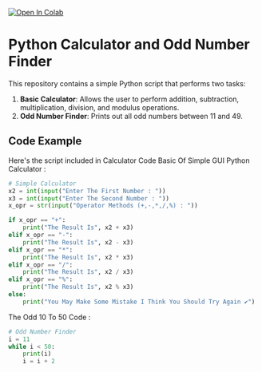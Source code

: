 [![Open In Colab](https://colab.research.google.com/assets/colab-badge.svg)](https://colab.research.google.com/github/your-username/your-repo-name/blob/main/your-notebook.ipynb)
# Python Calculator and Odd Number Finder

This repository contains a simple Python script that performs two tasks:

1. **Basic Calculator**: Allows the user to perform addition, subtraction, multiplication, division, and modulus operations.
2. **Odd Number Finder**: Prints out all odd numbers between 11 and 49.

## Code Example

Here's the script included in Calculator Code Basic Of Simple GUI Python Calculator :

```python
# Simple Calculator
x2 = int(input("Enter The First Number : "))
x3 = int(input("Enter The Second Number : "))
x_opr = str(input("Operator Methods (+,-,*,/,%) : "))

if x_opr == "+":
    print("The Result Is", x2 + x3)
elif x_opr == "-":
    print("The Result Is", x2 - x3)
elif x_opr == "*":
    print("The Result Is", x2 * x3)
elif x_opr == "/":
    print("The Result Is", x2 / x3)
elif x_opr == "%":
    print("The Result Is", x2 % x3)
else:
    print("You May Make Some Mistake I Think You Should Try Again ✔️")
```
The Odd 10 To 50 Code :
```python
# Odd Number Finder
i = 11
while i < 50:
    print(i)
    i = i + 2
